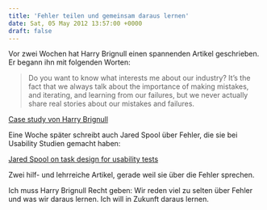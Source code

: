 ```yaml
---
title: 'Fehler teilen und gemeinsam daraus lernen'
date: Sat, 05 May 2012 13:57:00 +0000
draft: false
---
```


Vor zwei Wochen hat Harry Brignull einen spannenden Artikel geschrieben. Er begann ihn mit folgenden Worten:

> Do you want to know what interests me about our industry? It’s the fact that we always talk about the importance of making mistakes, and iterating, and learning from our failures, but we never actually share real stories about our mistakes and failures. 

[Case study von Harry Brignull](http://www.90percentofeverything.com/2012/04/20/from-print-to-ipad-designing-a-reading-experience/)

Eine Woche später schreibt auch Jared Spool über Fehler, die sie bei Usability Studien gemacht haben:

[Jared Spool on task design for usability tests](http://www.uie.com/brainsparks/2012/04/27/guess-what-task-design-is-critically-important-a-hard-learned-lesson/)

Zwei hilf- und lehrreiche Artikel, gerade weil sie über die Fehler sprechen. 

Ich muss Harry Brignull Recht geben: Wir reden viel zu selten über Fehler und was wir daraus lernen. Ich will in Zukunft daraus lernen.